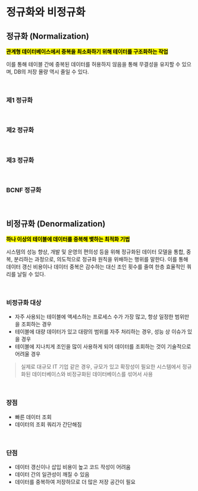 # 정규화와 비정규화

## 정규화 (Normalization)

<mark>**관계형 데이터베이스에서 중복을 최소화하기 위해 테이터를 구조화하는 작업**</mark>

이를 통해 테이블 간에 중복된 데이터를 허용하지 않음을 통해 무결성을 유지할 수 있으며, DB의 저장 욜량 역시 줄일 수 있다.

</br>

### 제1 정규화

</br>

### 제2 정규화


</br>

### 제3 정규화

</br>


### BCNF 정규화


</br>

## 비정규화 (Denormalization)

<mark>**하나 이상의 테이블에 데이터를 중복해 뱇하는 최적화 기법**</mark>

시스템의 성능 향상, 개발 및 운영의 편의성 등을 위해 정규화된 데이터 모델을 통합, 중복, 분리하는 과정으로, 의도적으로 정규화 원칙을 위배하는 행위를 말한다.
이를 통해 데이터 갱신 비용이나 데이터 중복은 감수하는 대신 조인 횟수를 줄여 한층 효율적인 쿼리를 날릴 수 있다.

</br>

### 비정규화 대상
- 자주 사용되는 테이블에 액세스하는 프로세스 수가 가장 많고, 항상 일정한 범위만을 조회하는 경우
- 테이블에 대량 데이터가 있고 대량의 범위를 자주 처리하는 경우, 성능 상 이슈가 있을 경우
- 테이블에 지나치게 조인을 많이 사용하게 되어 데이터를 조회하는 것이 기술적으로 어려울 경우

> 실제로 대규모 IT 기업 같은 경우, 규모가 있고 확장성이 필요한 시스템에서 정규화된 데이터베이스와 비정규화된 데이터베이스를 섞어서 사용

</br>

### 장점
- 빠른 데이터 조회
- 데이터의 조회 쿼리가 간단해짐

</br>

### 단점
- 데이터 갱신이나 삽입 비용이 높고 코드 작성이 어려움
- 데이터 간의 일관성이 깨질 수 있음
- 데이터를 중복하여 저장하므로 더 많은 저장 공간이 필요

</br>
